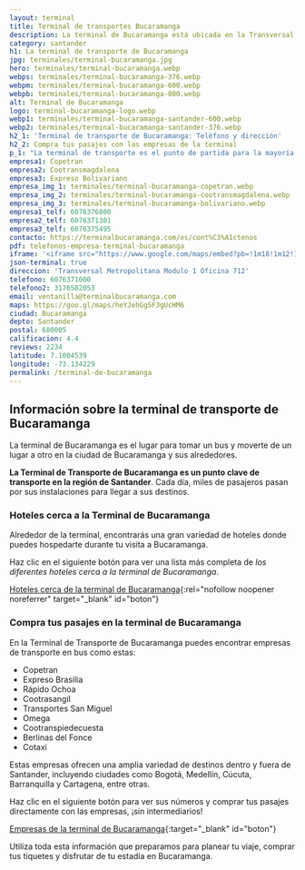```yaml
---
layout: terminal
title: Terminal de transportes Bucaramanga
description: La terminal de Bucaramanga está ubicada en la Transversal Metropolitana. ¡Mira su teléfono y compra tus pasajes!
category: santander
h1: La terminal de transporte de Bucaramanga
jpg: terminales/terminal-bucaramanga.jpg
hero: terminales/terminal-bucaramanga.webp
webps: terminales/terminal-bucaramanga-376.webp
webpm: terminales/terminal-bucaramanga-600.webp
webpb: terminales/terminal-bucaramanga-800.webp
alt: Terminal de Bucaramanga
logo: terminal-bucaramanga-logo.webp
webp1: terminales/terminal-bucaramanga-santander-600.webp
webp2: terminales/terminal-bucaramanga-santander-376.webp
h2_1: 'Terminal de transporte de Bucaramanga: Teléfono y dirección'
h2_2: Compra tus pasajes con las empresas de la terminal
p_1: "La terminal de transporte es el punto de partida para la mayoría de los viajes en bus desde Bucaramanga."
empresa1: Copetran
empresa2: Cootransmagdalena
empresa3: Expreso Bolivariano
empresa_img_1: terminales/terminal-bucaramanga-copetran.webp
empresa_img_2: terminales/terminal-bucaramanga-cootransmagdalena.webp
empresa_img_3: terminales/terminal-bucaramanga-bolivariano.webp
empresa1_telf: 6076376800
empresa2_telf: 6076371301
empresa3_telf: 6076375495
contacto: https://terminalbucaramanga.com/es/cont%C3%A1ctenos
pdf: telefonos-empresa-terminal-bucaramanga
iframe: '<iframe src="https://www.google.com/maps/embed?pb=!1m18!1m12!1m3!1d31673.758993357038!2d-73.1429838022356!3d7.100496258388279!2m3!1f0!2f0!3f0!3m2!1i1024!2i768!4f13.1!3m3!1m2!1s0x8e683faddaa482e3%3A0x7525deaf943ac2a2!2sTerminal%20de%20Transporte%20Bucaramanga!5e0!3m2!1ses!2sco!4v1676635260955!5m2!1ses!2sco" width="100%" height="450" style="border:0;" allowfullscreen="" loading="lazy" referrerpolicy="no-referrer-when-downgrade"></iframe>'
json-terminal: true
direccion: 'Transversal Metropolitana Modulo 1 Oficina 712'
telefono: 6076371000
telefono2: 3176582053
email: ventanilla@terminalbucaramanga.com
maps: https://goo.gl/maps/heYJehGg5F3gUcHM6
ciudad: Bucaramanga
depto: Santander
postal: 680005
calificacion: 4.4
reviews: 2234
latitude: 7.1004539
longitude: -73.134229
permalink: /terminal-de-bucaramanga
---
```

## Información sobre la terminal de transporte de Bucaramanga

La terminal de Bucaramanga es el lugar para tomar un bus y moverte de un lugar a otro en la ciudad de Bucaramanga y sus alrededores.

**La Terminal de Transporte de Bucaramanga es un punto clave de transporte en la región de Santander**. Cada día, miles de pasajeros pasan por sus instalaciones para llegar a sus destinos.

### Hoteles cerca a la Terminal de Bucaramanga

Alrededor de la terminal, encontrarás una gran variedad de hoteles donde puedes hospedarte durante tu visita a Bucaramanga.

Haz clic en el siguiente botón para ver una lista más completa de *los diferentes hoteles cerca a la terminal de Bucaramanga*.

[Hoteles cerca de la terminal de Bucaramanga](https://www.google.com/maps/search/Hoteles/@7.0884524,-73.1331262,16z/data=!3m1!4b1){:rel="nofollow noopener noreferrer" target="_blank" id="boton"}

### Compra tus pasajes en la terminal de Bucaramanga

En la Terminal de Transporte de Bucaramanga puedes encontrar empresas de transporte en bus como estas:

* Copetran
* Expreso Brasilia
* Rápido Ochoa
* Cootrasangil
* Transportes San Miguel
* Omega
* Cootranspiedecuesta
* Berlinas del Fonce
* Cotaxi

Estas empresas ofrecen una amplia variedad de destinos dentro y fuera de Santander, incluyendo ciudades como Bogotá, Medellín, Cúcuta, Barranquilla y Cartagena, entre otras.

Haz clic en el siguiente botón para ver sus números y comprar tus pasajes directamente con las empresas, ¡sin intermediarios!

[Empresas de la terminal de Bucaramanga]({{page.url}}/{{page.pdf}}){:target="_blank" id="boton"}

Utiliza toda esta información que preparamos para planear tu viaje, comprar tus tiquetes y disfrutar de tu estadía en Bucaramanga.

